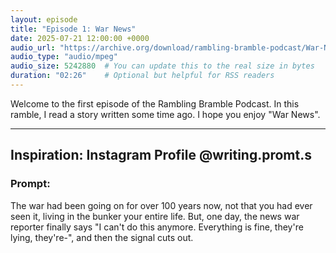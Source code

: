 ```yaml
---
layout: episode
title: "Episode 1: War News"
date: 2025-07-21 12:00:00 +0000
audio_url: "https://archive.org/download/rambling-bramble-podcast/War-News.mp3"
audio_type: "audio/mpeg"
audio_size: 5242880  # You can update this to the real size in bytes
duration: "02:26"    # Optional but helpful for RSS readers
---
```


Welcome to the first episode of the Rambling Bramble Podcast. In this ramble, I read a story written some time ago. I hope you enjoy "War News".

<hr>

## Inspiration: Instagram Profile @writing.promt.s 

### Prompt:

The war had been going on for over 100 years now, not that you had ever seen it, living in the bunker your entire life. But, one day, the news war reporter finally says "I can't do this anymore. Everything is fine, they're lying, they're-", and then the signal cuts out.
